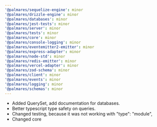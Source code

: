 ```yaml
---
'@palmares/sequelize-engine': minor
'@palmares/drizzle-engine': minor
'@palmares/databases': minor
'@palmares/jest-tests': minor
'@palmares/server': minor
'@palmares/tests': minor
'@palmares/core': minor
'@palmares/console-logging': minor
'@palmares/eventemitter2-emitter': minor
'@palmares/express-adapter': minor
'@palmares/node-std': minor
'@palmares/redis-emitter': minor
'@palmares/vercel-adapter': minor
'@palmares/zod-schema': minor
'@palmares/client': minor
'@palmares/events': minor
'@palmares/logging': minor
'@palmares/schemas': minor
---
```


- Added QuerySet, add documentation for databases.
- Better typescript type safety on queries.
- Changed testing, because it was not working with "type": "module",
- Changed core
